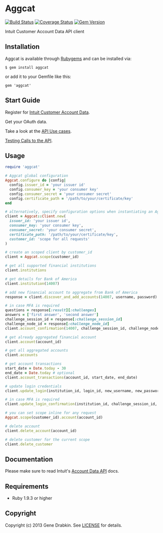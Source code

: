 # Aggcat
[![Build Status](https://travis-ci.org/cloocher/aggcat.png)](https://travis-ci.org/cloocher/aggcat)
[![Coverage Status](https://coveralls.io/repos/cloocher/aggcat/badge.png?branch=master)](https://coveralls.io/r/cloocher/aggcat)
[![Gem Version](https://badge.fury.io/rb/aggcat.png)](http://badge.fury.io/rb/aggcat)

  Intuit Customer Account Data API client

## Installation

Aggcat is available through [Rubygems](http://rubygems.org/gems/aggcat) and can be installed via:

```
$ gem install aggcat
```

or add it to your Gemfile like this:

```
gem 'aggcat'
```

## Start Guide

Register for [Intuit Customer Account Data](https://developer.intuit.com/docs/0020_customeraccountdata/0005_service_features).

Get your OAuth data.

Take a look at the [API Use cases](https://developer.intuit.com/docs/0020_customeraccountdata/customer_account_data_api/0005_key_concepts).

[Testing Calls to the API](https://developer.intuit.com/docs/0020_customeraccountdata/customer_account_data_api/testing_calls_to_the_api).

## Usage

```ruby
require 'aggcat'

# Aggcat global configuration
Aggcat.configure do |config|
  config.issuer_id = 'your issuer id'
  config.consumer_key = 'your consumer key'
  config.consumer_secret = 'your consumer secret'
  config.certificate_path = '/path/to/your/certificate/key'
end

# alternatively, specify configuration options when instantiating an Aggcat::Client
client = Aggcat::Client.new(
  issuer_id: 'your issuer id',
  consumer_key: 'your consumer key',
  consumer_secret: 'your consumer secret',
  certificate_path: '/path/to/your/certificate/key',
  customer_id: 'scope for all requests'
)

# create an scoped client by customer_id
client = Aggcat.scope(customer_id)

# get all supported financial institutions
client.institutions

# get details for Bank of America
client.institution(14007)

# add new financial account to aggregate from Bank of America
response = client.discover_and_add_accounts(14007, username, password)

# in case MFA is required
questions = response[:result][:challenges]
answers = ['first answer', 'second answer']
challenge_session_id = response[:challenge_session_id]
challenge_node_id = response[:challenge_node_id]
client.account_confirmation(14007, challenge_session_id, challenge_node_id, answers)

# get already aggregated financial account
client.account(account_id)

# get all aggregated accounts
client.accounts

# get account transactions
start_date = Date.today - 30
end_date = Date.today # optional
client.account_transactions(account_id, start_date, end_date)

# update login credentials
client.update_login(institution_id, login_id, new_username, new_password)

# in case MFA is required
client.update_login_confirmation(institution_id, challenge_session_id, challenge_node_id, answers)

# you can set scope inline for any request
Aggcat.scope(customer_id).account(account_id)

# delete account
client.delete_account(account_id)

# delete customer for the current scope
client.delete_customer
```

## Documentation

Please make sure to read Intuit's [Account Data API](http://docs.developer.intuit.com/0020_Aggregation_Categorization_Apps/AggCat_API/0020_API_Documentation) docs.

## Requirements

* Ruby 1.9.3 or higher

## Copyright
Copyright (c) 2013 Gene Drabkin.
See [LICENSE][] for details.

[license]: LICENSE.md
